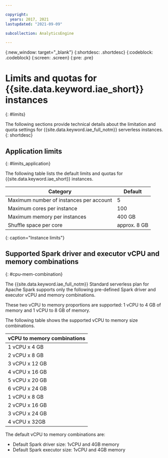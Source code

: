 ```yaml
---

copyright:
  years: 2017, 2021
lastupdated: "2021-09-09"

subcollection: AnalyticsEngine

---
```


{:new_window: target="_blank"}
{:shortdesc: .shortdesc}
{:codeblock: .codeblock}
{:screen: .screen}
{:pre: .pre}

# Limits and quotas for {{site.data.keyword.iae_short}} instances
{: #limits}

The following sections provide technical details about the limitation and quota settings for {{site.data.keyword.iae_full_notm}} serverless instances.
{: shortdesc}

## Application limits
{: #limits_application}

The following table lists the default limits and quotas for {{site.data.keyword.iae_short}} instances.


| Category                                |        Default         |
| --------------------------------------- | ---------------------- |
| Maximum number of instances per account |                      5 |
| Maximum cores per instance              |                    100 |
| Maximum memory per instances            |                 400 GB |
| Shuffle space per core                  |           approx. 8 GB |
{: caption="Instance limits"}


## Supported Spark driver and executor vCPU and memory combinations
{: #cpu-mem-combination}

The {{site.data.keyword.iae_full_notm}} Standard serverless plan for Apache Spark  supports only the following pre-defined Spark driver and executor vCPU and memory combinations.

These two vCPU to memory proportions are supported: 1 vCPU to 4 GB of memory and 1 vCPU to 8 GB of memory.

The following table shows the supported vCPU to memory size combinations.

| vCPU to memory combinations |
| --------------------------- |
| 1 vCPU x 4 GB |
| 2 vCPU x 8 GB |
| 3 vCPU x 12 GB |
| 4 vCPU x 16 GB|
| 5 vCPU x 20 GB |
| 6 vCPU x 24 GB |
| 1 vCPU x 8 GB |
| 2 vCPU x 16 GB |
| 3 vCPU x 24 GB |
| 4 vCPU x 32GB|

The default vCPU to memory combinations are:
- Default Spark driver size: 1vCPU and 4GB memory
- Default Spark executor size: 1vCPU and 4GB memory
